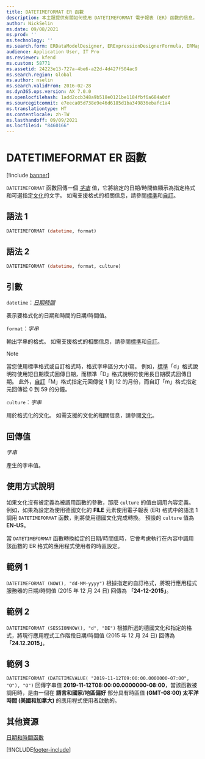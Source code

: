 ```yaml
---
title: DATETIMEFORMAT ER 函數
description: 本主題提供有關如何使用 DATETIMEFORMAT 電子報表 (ER) 函數的信息。
author: NickSelin
ms.date: 09/08/2021
ms.prod: ''
ms.technology: ''
ms.search.form: ERDataModelDesigner, ERExpressionDesignerFormula, ERMappedFormatDesigner, ERModelMappingDesigner
audience: Application User, IT Pro
ms.reviewer: kfend
ms.custom: 58771
ms.assetid: 24223e13-727a-4be6-a22d-4d427f504ac9
ms.search.region: Global
ms.author: nselin
ms.search.validFrom: 2016-02-28
ms.dyn365.ops.version: AX 7.0.0
ms.openlocfilehash: 1add2ccb348a9b518e0121be1184fbf6a684a0df
ms.sourcegitcommit: e7eeca05d738e9e46d6185d1ba349836ebafc1a4
ms.translationtype: HT
ms.contentlocale: zh-TW
ms.lasthandoff: 09/09/2021
ms.locfileid: "8460166"
---
```

# <a name="datetimeformat-er-function"></a>DATETIMEFORMAT ER 函數

[!include [banner](../includes/banner.md)]

`DATETIMEFORMAT` 函數回傳一個 *[字串](er-formula-supported-data-types-primitive.md#string)* 值，它將給定的日期/時間值顯示為指定格式和可選指定[文化](/bingmaps/rest-services/common-parameters-and-types/supported-culture-codes)的文字。 如需支援格式的相關信息，請參閱[標準](/dotnet/standard/base-types/standard-date-and-time-format-strings)和[自訂](/dotnet/standard/base-types/custom-date-and-time-format-strings)。

## <a name="syntax-1"></a>語法 1

```vb
DATETIMEFORMAT (datetime, format)
```

## <a name="syntax-2"></a>語法 2

```vb
DATETIMEFORMAT (datetime, format, culture)
```

## <a name="arguments"></a>引數

`datetime`：*[日期時間](er-formula-supported-data-types-primitive.md#datetime)*

表示要格式化的日期和時間的日期/時間值。

`format`：*字串*

輸出字串的格式。 如需支援格式的相關信息，請參閱[標準](/dotnet/standard/base-types/standard-date-and-time-format-strings)和[自訂](/dotnet/standard/base-types/custom-date-and-time-format-strings)。

> [!NOTE]
> 當您使用標準格式或自訂格式時，格式字串區分大小寫。 例如，[標準](/dotnet/standard/base-types/standard-date-and-time-format-strings)「d」格式說明符使用短日期模式回傳日期，而標準「D」格式說明符使用長日期模式回傳日期。 此外，[自訂](/dotnet/standard/base-types/custom-date-and-time-format-strings)「M」格式指定元回傳從 1 到 12 的月份，而自訂「m」格式指定元回傳從 0 到 59 的分鐘。

`culture`：*字串*

用於格式化的文化。 如需支援的文化的相關信息，請參閱[文化](/bingmaps/rest-services/common-parameters-and-types/supported-culture-codes)。

## <a name="return-values"></a>回傳值

*字串*

產生的字串值。

## <a name="usage-notes"></a>使用方式說明

如果文化沒有被定義為被調用函數的參數，那麼 `culture` 的值由調用內容定義。 例如，如果為設定為使用德國文化的 **FILE** 元素使用電子報表 (ER) 格式中的語法 1 調用 `DATETIMEFORMAT` 函數，則將使用德國文化完成轉換。 預設的 `culture` 值為 **EN-US**。

當 `DATETIMEFORMAT` 函數轉換給定的日期/時間值時，它會考慮執行在內容中調用該函數的 ER 格式的應用程式使用者的時區設定。

## <a name="example-1"></a>範例 1

`DATETIMEFORMAT (NOW(), "dd-MM-yyyy")` 根據指定的自訂格式，將現行應用程式服務器的日期/時間值 (2015 年 12 月 24 日) 回傳為 **「24-12-2015」**。

## <a name="example-2"></a>範例 2

`DATETIMEFORMAT (SESSIONNOW(), "d", "DE")` 根據所選的德國文化和指定的格式，將現行應用程式工作階段日期/時間值 (2015 年 12 月 24 日) 回傳為 **「24.12.2015」**。

## <a name="example-3"></a>範例 3

`DATETIMEFORMAT (DATETIMEVALUE( "2019-11-12T09:00:00.0000000-07:00", "O"), "O")` 回傳字串值 **2019-11-12T08:00:00.0000000-08:00**，當該函數被調用時，是由一個在 **語言和國家/地區偏好** 部分具有時區值 **(GMT-08:00) 太平洋時間 (美國和加拿大)** 的應用程式使用者啟動的。

## <a name="additional-resources"></a>其他資源

[日期和時間函數](er-functions-category-datetime.md)


[!INCLUDE[footer-include](../../../includes/footer-banner.md)]
